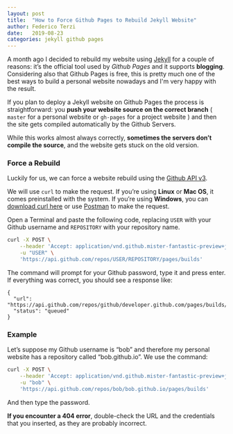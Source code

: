 ```yaml
---
layout: post
title:  "How to Force Github Pages to Rebuild Jekyll Website"
author: Federico Terzi
date:   2019-08-23
categories: jekyll github pages
---
```

A month ago I decided to rebuild my website using [Jekyll](https://jekyllrb.com) for a couple of reasons: it’s the official tool used by *Github Pages* and it supports **blogging**. Considering also that Github Pages is free, this is pretty much one of the best ways to build a personal website nowadays and I'm very happy with the result.

If you plan to deploy a Jekyll website on Github Pages the process is straightforward: you **push your website source on the correct branch** ( `master` for a personal website or `gh-pages` for a project website ) and then the site gets compiled automatically by the Github Servers.

While this works almost always correctly, **sometimes the servers don’t compile the source**, and the website gets stuck on the old version.

### Force a Rebuild

Luckily for us, we can force a website rebuild using the [Github API v3](https://developer.github.com/v3/repos/pages/#request-a-page-build).

We will use `curl` to make the request. If you’re using **Linux** or **Mac OS**, it comes preinstalled with the system. If you’re using **Windows**, you can [download curl here](https://curl.haxx.se/windows/) or use [Postman](https://www.getpostman.com/) to make the request.

Open a Terminal and paste the following code, replacing `USER` with your Github username and `REPOSITORY` with your repository name.

```bash
curl -X POST \
    --header 'Accept: application/vnd.github.mister-fantastic-preview+json' \
    -u "USER" \
    'https://api.github.com/repos/USER/REPOSITORY/pages/builds'
```

The command will prompt for your Github password, type it and press enter. If everything was correct, you should see a response like:

```
{
  "url": "https://api.github.com/repos/github/developer.github.com/pages/builds/latest",
  "status": "queued"
}
```

### Example

Let’s suppose my Github username is “bob” and therefore my personal website has a repository called “bob.github.io”. We use the command:
```bash
curl -X POST \
    --header 'Accept: application/vnd.github.mister-fantastic-preview+json' \
    -u "bob" \
    'https://api.github.com/repos/bob/bob.github.io/pages/builds'
```

And then type the password.

**If you encounter a 404 error**, double-check the URL and the credentials that you inserted, as they are probably incorrect.



